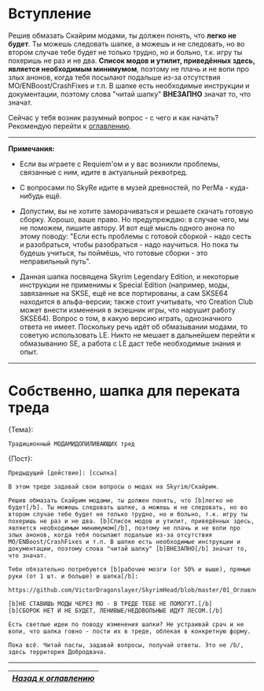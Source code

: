 # Вступление

Решив обмазать Скайрим модами, ты должен понять, что **легко не будет**. Ты можешь следовать шапке, а можешь и не следовать, но во втором случае тебе будет не только трудно, но и больно, т.к. игру ты похеришь не раз и не два. **Список модов и утилит, приведённых здесь, является необходимым минимумом**, поэтому не плачь и не вопи про злых анонов, когда тебя посылают подальше из-за отсутствия МО/ENBoost/CrashFixes и т.п. В шапке есть необходимые инструкции и документации, поэтому слова "читай шапку" **ВНЕЗАПНО** значат то, что значат.

Сейчас у тебя возник разумный вопрос - с чего и как начать? Рекомендую перейти к [оглавлению](01_Оглавление.md).

------

**Примечания:**

+ Если вы играете с Requiem'ом и у вас возникли проблемы, связанные с ним, идите в актуальный реквотред.

+ С вопросами по SkyRe идите в музей древностей, по PerMa - куда-нибудь ещё.

+ Допустим, вы не хотите заморачиваться и решаете скачать готовую сборку. Хорошо, ваше право. Но предупреждаю: в случае чего, мы не поможем, пишите автору. И вот ещё мысль одного анона по этому поводу: "Если есть проблемы с готовой сборкой - надо сесть и разобраться, чтобы разобраться - надо научиться. Но пока ты будешь учиться, ты поймёшь, что готовые сборки - это неправильный путь".

+ Данная шапка посвящена Skyrim Legendary Edition, и некоторые инструкции не применимы к Special Edition (например, моды, завязанные на SKSE, ещё не все портированы, а сам SKSE64 находится в альфа-версии; также стоит учитывать, что Creation Club может внести изменения в экзешник игры, что нарушит работу SKSE64). Вопрос о том, в какую версию играть, однозначного ответа не имеет. Поскольку речь идёт об обмазывании модами, то советую использовать LE. Никто не мешает в дальнейшем перейти к обмазыванию SE, а работа с LE даст тебе необходимые знания и опыт.

------

# Собственно, шапка для переката треда

{Тема}:

```
Традиционный МОДАМИДОПИЛИВАЮЩИХ тред
```

{Пост}:

```
Предыдущий [действие]: [ссылка]

В этом треде задавай свои вопросы о модах на Skyrim/Скайрим.

Решив обмазать Скайрим модами, ты должен понять, что [b]легко не будет[/b]. Ты можешь следовать шапке, а можешь и не следовать, но во втором случае тебе будет не только трудно, но и больно, т.к. игру ты похеришь не раз и не два. [b]Список модов и утилит, приведённых здесь, является необходимым минимумом[/b], поэтому не плачь и не вопи про злых анонов, когда тебя посылают подальше из-за отсутствия МО/ENBoost/CrashFixes и т.п. В шапке есть необходимые инструкции и документации, поэтому слова "читай шапку" [b]ВНЕЗАПНО[/b] значат то, что значат.

Тебе обязательно потребуются [b]рабочие мозги (от 50% и выше), прямые руки (от 1 шт. и больше) и шапка[/b]:

https://github.com/VictorDragonslayer/SkyrimHead/blob/master/01_Оглавление.md

[b]НЕ СТАВИШЬ МОДЫ ЧЕРЕЗ МО - В ТРЕДЕ ТЕБЕ НЕ ПОМОГУТ.[/b]
[b]СБОРОК НЕТ И НЕ БУДЕТ, ЛЕНИВЫЕ/НЕДОВОЛЬНЫЕ ИДУТ ЛЕСОМ.[/b]

Есть светлые идеи по поводу изменения шапки? Не устраивай срач и не вопи, что шапка говно - пости их в треде, облекая в конкретную форму.

Пока всё. Читай пасты, задавай вопросы, получай ответы. Это не /b/, здесь территория Добродвача.
```

------

|[*Назад к оглавлению*](01_Оглавление.md)|
|:---:|
